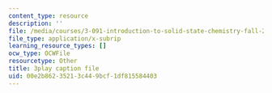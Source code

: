 ```yaml
---
content_type: resource
description: ''
file: /media/courses/3-091-introduction-to-solid-state-chemistry-fall-2018/00e2b86235213c449bcf1df815584403_HBMHHwkTEJg.srt
file_type: application/x-subrip
learning_resource_types: []
ocw_type: OCWFile
resourcetype: Other
title: 3play caption file
uid: 00e2b862-3521-3c44-9bcf-1df815584403
---
```

